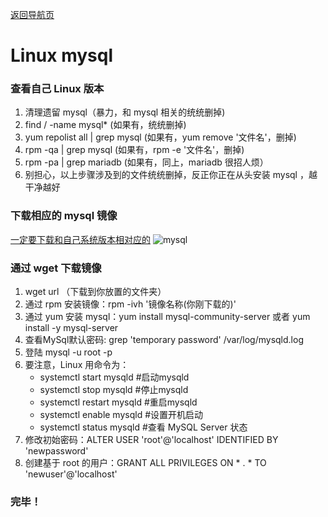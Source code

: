 [返回导航页](https://cqzhen.github.io/blog.html "导航页面")

# Linux mysql

### 查看自己 Linux 版本

1. 清理遗留 mysql（暴力，和 mysql 相关的统统删掉)
2. find / -name mysql*  (如果有，统统删掉)
3. yum repolist all \| grep mysql  (如果有，yum remove '文件名'，删掉)
4. rpm -qa \| grep mysql  (如果有，rpm -e '文件名'，删掉)
5. rpm -pa \| grep mariadb (如果有，同上，mariadb 很招人烦）
6. 别担心，以上步骤涉及到的文件统统删掉，反正你正在从头安装 mysql ，越干净越好

### 下载相应的 mysql 镜像


[一定要下载和自己系统版本相对应的](https://dev.mysql.com/downloads/repo/yum/)
![mysql](https://s2.ax1x.com/2019/11/26/QSSdv4.png "mysql")

###  通过 wget 下载镜像

1. wget url （下载到你放置的文件夹）
2. 通过 rpm 安装镜像：rpm -ivh '镜像名称(你刚下载的)'
3. 通过 yum 安装 mysql：yum install mysql-community-server 或者 yum install -y mysql-server
4. 查看MySql默认密码: grep 'temporary password' /var/log/mysqld.log
5. 登陆 mysql -u root -p
6. 要注意，Linux 用命令为：
    - systemctl start mysqld #启动mysqld
    - systemctl stop mysqld #停止mysqld
    - systemctl restart mysqld #重启mysqld
    - systemctl enable mysqld #设置开机启动
    - systemctl status mysqld #查看 MySQL Server 状态
7. 修改初始密码：ALTER USER 'root'@'localhost' IDENTIFIED BY 'newpassword'
8. 创建基于 root 的用户：GRANT ALL PRIVILEGES ON * . * TO 'newuser'@'localhost'

### 完毕！
